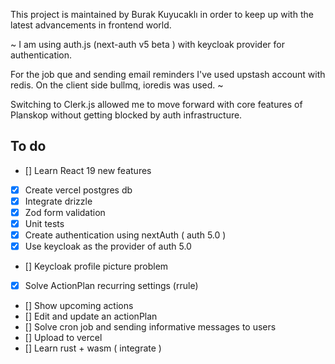 This project is maintained by Burak Kuyucaklı in order to keep up with the latest advancements in frontend world.

~ I am using auth.js (next-auth v5 beta ) with keycloak provider for authentication.

For the job que and sending email reminders I've used upstash account with redis. On the client side bullmq, ioredis was used. ~

Switching to Clerk.js allowed me to move forward with core features of Planskop without getting blocked by auth infrastructure.

## To do

- [] Learn React 19 new features
- [x] Create vercel postgres db
- [x] Integrate drizzle
- [x] Zod form validation
- [x] Unit tests
- [x] Create authentication using nextAuth ( auth 5.0 )
- [x] Use keycloak as the provider of auth 5.0
- [] Keycloak profile picture problem
- [x] Solve ActionPlan recurring settings (rrule)
- [] Show upcoming actions
- [] Edit and update an actionPlan
- [] Solve cron job and sending informative messages to users
- [] Upload to vercel
- [] Learn rust + wasm ( integrate )
